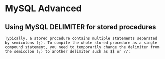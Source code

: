 # MySQL Advanced
## Using MySQL DELIMITER for stored procedures
    Typically, a stored procedure contains multiple statements separated by semicolons (;). To compile the whole stored procedure as a single compound statement, you need to temporarily change the delimiter from the semicolon (;) to another delimiter such as $$ or //: